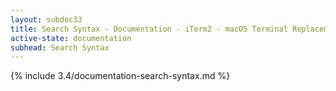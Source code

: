 ```yaml
---
layout: subdoc33
title: Search Syntax - Documentation - iTerm2 - macOS Terminal Replacement
active-state: documentation
subhead: Search Syntax
---
```

{% include 3.4/documentation-search-syntax.md %}

